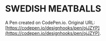 # SWEDISH MEATBALLS

A Pen created on CodePen.io. Original URL: [https://codepen.io/designhooks/pen/ojJZYP](https://codepen.io/designhooks/pen/ojJZYP).


